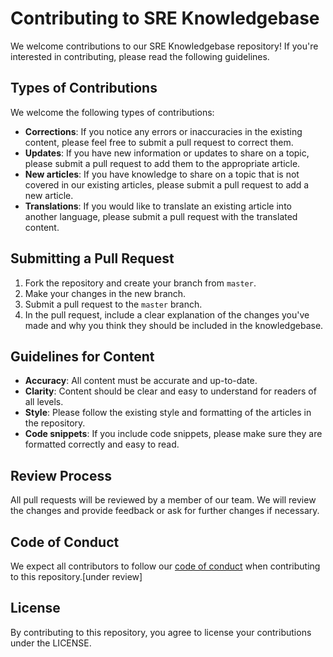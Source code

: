 # Contributing to SRE Knowledgebase

We welcome contributions to our SRE Knowledgebase repository! If you're interested in contributing, please read the following guidelines.

## Types of Contributions

We welcome the following types of contributions:

- **Corrections**: If you notice any errors or inaccuracies in the existing content, please feel free to submit a pull request to correct them.
- **Updates**: If you have new information or updates to share on a topic, please submit a pull request to add them to the appropriate article.
- **New articles**: If you have knowledge to share on a topic that is not covered in our existing articles, please submit a pull request to add a new article.
- **Translations**: If you would like to translate an existing article into another language, please submit a pull request with the translated content.

## Submitting a Pull Request

1. Fork the repository and create your branch from `master`.
2. Make your changes in the new branch.
3. Submit a pull request to the `master` branch.
4. In the pull request, include a clear explanation of the changes you've made and why you think they should be included in the knowledgebase.

## Guidelines for Content

- **Accuracy**: All content must be accurate and up-to-date.
- **Clarity**: Content should be clear and easy to understand for readers of all levels.
- **Style**: Please follow the existing style and formatting of the articles in the repository.
- **Code snippets**: If you include code snippets, please make sure they are formatted correctly and easy to read.

## Review Process

All pull requests will be reviewed by a member of our team. We will review the changes and provide feedback or ask for further changes if necessary.

## Code of Conduct

We expect all contributors to follow our [code of conduct](CODE_OF_CONDUCT.md) when contributing to this repository.[under review]

## License

By contributing to this repository, you agree to license your contributions under the LICENSE.
